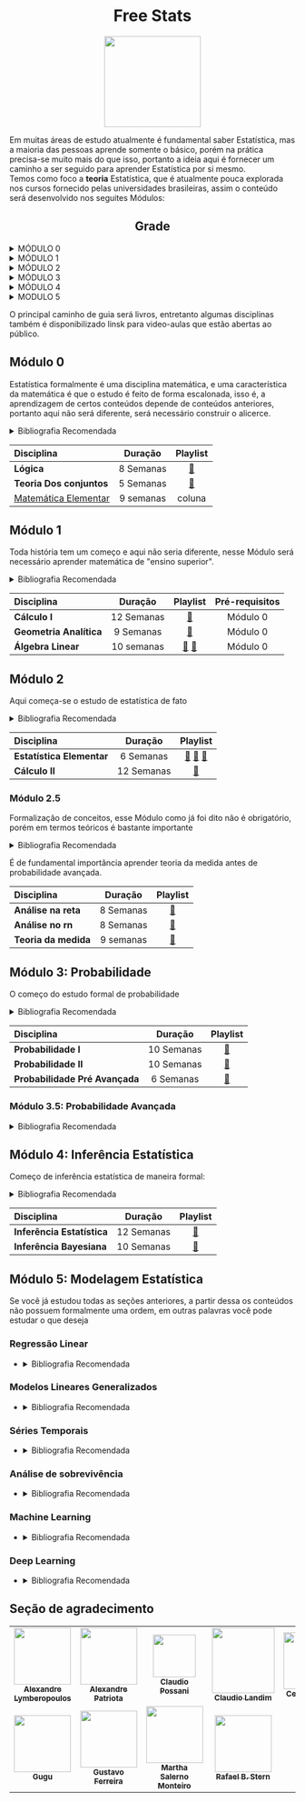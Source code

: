 
<center> <h1> Free Stats</h1> </center>


<p align="center"><img align="center" src="https://blogdozouza.files.wordpress.com/2019/04/logo-est.png" height="160px" width="170"/></p>

 Em muitas áreas de estudo atualmente é fundamental saber Estatística, mas a maioria das pessoas aprende somente o básico, porém na prática precisa-se muito mais do que isso, portanto a ideia aqui é fornecer um caminho a ser seguido para aprender Estatística por si mesmo.  
Temos como foco a **teoria** Estatística, que é atualmente pouca explorada nos cursos fornecido pelas universidades brasileiras, assim o conteúdo será desenvolvido nos seguites Módulos:
<center> <h2>Grade</h2> </center>

<details>
  <summary markdown="span"> MÓDULO 0 </summary>
Esse Módulo contém os requisitos mínimos para se começar estudar Estatística, é de fundamental importância que os conceitos aqui apresentados estejam bastante sedimentados pois serão utilizados inúmeras vezes ao longo dos seus estudos.

O que vai aprender:
<details>
  <summary markdown="span">Lógica Básica</summary>
Lógica é o requisito básico para o estudo formal de qualquer área, assim aqui se compreende as seguintes noções básicas:


* Quantificadores universais e existenciais
* Tabelas-verdade
* Sentenças condicionais e implicativas
* Sistemas Axiomáticos e Sistemas Formais

</details>

<details>
  <summary markdown="span">Teoria dos conjuntos</summary>

Teoria dos conjuntos é **primordial** para um estudo sério de probabilidade, nessa subseção, vamos unir o que foi aprendido em lógica básica com os fundamentos de teoria dos conjuntos.


* "Principais" axiomas da teoria dos conjuntos
* Operações com conjuntos
* Propriedades e demonstrações usando teoria dos conjuntos
* Relações e funções


</details>
<details>
  <summary markdown="span">Matemática Básica</summary>

Aqui vamos unificar toda a teoria até agora ensinada
* Tipos de funções
* Técnicas de demonstrações

</details>
</details>


<details>
  <summary markdown="span"> MÓDULO 1 </summary>

Nesse módulo começa-se o aprendizado de matemática **fundamental** para a Estatística, sendo portanto estudado:
<details>
  <summary markdown="span"> Cálculo I</summary>

Cálculo é peça chave para cálculo de probabilidades, portanto é **muito** importante que vc tenha um bom domínio para conseguir avançar seus estudos, aqui você vai aprender:
* Limites
* Derivadas
* Integrais


O que vai aprender:
</details>

<details>
  <summary markdown="span"> Álgebra Linear</summary>
Muitos modelos estatísticos podem ser descritos usando matrizes e vetores, e na verdade quanto mais você avança em Estatística você percebe que algebra linear consegue embarcar vários conceitos, portanto aqui é necessário que você aprenda:

* Operações com vetores e matrizes
* Solução de sistemas
* Espaços vetoriais
* Determinante
* Transformações lineares
* Autovetores e Autovalores


O que vai aprender:
</details>

<details>
  <summary markdown="span">Geometria Analítica</summary>
Essa disciplina tem como maior enfoque combinar com álgebra linear e lhe preparar para Cálculo II





</details>


</details>

<details>
  <summary markdown="span">MÓDULO 2</summary>


<details>
  <summary markdown="span">Formalização de conceitos</summary>
Essa disciplina tem como maior enfoque combinar com álgebra linear e lhe preparar para Cálculo II




O que vai aprender:
</details>


O que vai aprender:
</details>


<details>
  <summary markdown="span">MÓDULO 3</summary>


<details>
  <summary markdown="span">Probabilidade Avançada</summary>





O que vai aprender:
</details>


O que vai aprender:
</details>


<details>
  <summary markdown="span">MÓDULO 4</summary>


<details>
  <summary markdown="span">Inferência Estatística Avançada</summary>





</details>



</details>


<details>
  <summary markdown="span">MODULO 5</summary>


<details>
  <summary markdown="span">Modelagem Estatística</summary>






</details>



</details>




O principal caminho de guia será livros, entretanto algumas disciplinas também é disponibilizado linsk para video-aulas que estão abertas ao público.  
  
## Módulo 0
Estatística formalmente é uma disciplina  matemática, e uma característica da matemática é que o estudo é feito de forma escalonada, isso é, a aprendizagem de certos conteúdos depende de conteúdos anteriores, portanto aqui não será diferente, será necessário construir o alicerce.  
<details>
  <summary markdown="span">Bibliografia Recomendada</summary>


* **Lógica**:  
  *  [Introdução à lógica - Mortari](https://www.amazon.com.br/Introdução-à-lógica-Cezar-Mortari/dp/8539306301/ref=sr_1_1?__mk_pt_BR=ÅMÅŽÕÑ&crid=2JW47B25LCP3C&keywords=lógica+mortari&qid=1640056489&sprefix=lógica+mortari%2Caps%2C206&sr=8-1)
  *  [Introduction to Logic and to the Methodology of the Deductive Sciences - Tarski](https://www.amazon.com.br/Introduction-Methodology-Deductive-Sciences-English-ebook/dp/B003VYBPYC/ref=sr_1_1?__mk_pt_BR=ÅMÅŽÕÑ&crid=3F8TUZBVWNVW7&keywords=introduction+to+logic+and+deductive&qid=1640056592&sprefix=introduction+to+logic+and+deductive%2Caps%2C200&sr=8-1&ufe=app_do%3Aamzn1.fos.25548f35-0de7-44b3-b28e-0f56f3f96147)
* **Teoria dos conjuntos**: 
  *  [Classic Set Theory: For Guided Independent Study -  D.C. Goldrei ](https://www.amazon.com/Classic-Set-Theory-Independent-Mathematics-ebook/dp/B075FCTRKP)
  *  [Introduction to Set Theory - Harberk](https://www.amazon.com.br/Introduction-Set-Theory-Revised-Expanded/dp/0824779150/ref=sr_1_1?keywords=introduction+to+set+theory&qid=1640056727&sprefix=introductio+to+set+t%2Caps%2C208&sr=8-1&ufe=app_do%3Aamzn1.fos.25548f35-0de7-44b3-b28e-0f56f3f96147)
* **Matemática Elementar**: 
  *  [A Transition to Advanced Mathematics](https://www.amazon.com.br/Transition-Advanced-Mathematics-Douglas-Smith/dp/1285463269/ref=sr_1_2?keywords=a+transition+to+advanced+mathematics&qid=1640056869&sprefix=A+transition+%2Caps%2C194&sr=8-2&ufe=app_do%3Aamzn1.fos.25548f35-0de7-44b3-b28e-0f56f3f96147)
  *  [Book of Proof](https://www.amazon.com.br/Book-Proof-Richard-H-Hammack/dp/0989472124/ref=sr_1_1?__mk_pt_BR=ÅMÅŽÕÑ&crid=39KWBAR1K6YF8&keywords=Book+of+proof&qid=1640056916&sprefix=book+of+proof%2Caps%2C201&sr=8-1&ufe=app_do%3Aamzn1.fos.db68964d-7c0e-4bb2-a95c-e5cb9e32eb12)
* Inglês: Não há escapatória
</details>

| Disciplina                                                                                                  |  Duração  | Playlist |
| :---------------------------------------------------------------------------------------------------------- | :-------:  | :-------: 
| **Lógica**                                                                     | 8 Semanas | [:link:](https://cmortari.prof.ufsc.br)  | :notebook:  |       -        |
| **Teoria Dos conjuntos** | 5 Semanas | [:link:](https://www.youtube.com/watch?v=S3_3LSJqgVg&list=PL5Dg8nFln2eVou0YbxuUiYWmjPuxTLAYe) | A pensar  |       -        |
| [Matemática Elementar](https://www.youtube.com/channel/UCJX_7YJle8Zr9C84Ol2cCbQ)                            | 9 semanas |   coluna   |  pois é   |       -        |

## Módulo 1
Toda história tem um começo e  aqui não seria diferente, nesse Módulo será necessário aprender matemática de "ensino superior".
<details>
  <summary markdown="span">Bibliografia Recomendada</summary>

* **Cálculo de uma variável (Cálculo I)**
  * [Cálculo Volume 1 - Stewart](https://www.amazon.com.br/C-C3-A1lculo-vol-I-James-Stweart-dp-852212583X/dp/852212583X/ref=dp_ob_title_bk)
  * [Cálculo I: Cálculo com funções de uma variável, com uma introdução à Álgebra Linear](https://www.amazon.com.br/Cálculo-Cálculo-com-funçoes-variável-ebook/dp/B092JJ3GLX/ref=sr_1_2?__mk_pt_BR=ÅMÅŽÕÑ&crid=28B98HTWMY86J&keywords=calculo+apostol&qid=1647019118&s=digital-text&sprefix=calculo+aposto%2Cdigital-text%2C209&sr=1-2)     
* **Geometria Analítica**  
  * [Vetores e geometria analítica - Paulo Winterle](https://www.amazon.com.br/Vetores-geometria-analítica-Paulo-Winterle-ebook/dp/B013H5WJW6/ref=sr_1_4?__mk_pt_BR=ÅMÅŽÕÑ&crid=3GAAZRQ23SBJF&keywords=geometria+analitica&qid=1647019195&s=digital-text&sprefix=geometria+analitic%2Cdigital-text%2C209&sr=1-4)
* **Álgebra Linear**  
  * [Introduction to Linear Algebra - Gilbert Strang](https://www.amazon.com.br/Introduction-Linear-Algebra-Gilbert-Strang/dp/0980232775/ref=sr_1_1?__mk_pt_BR=ÅMÅŽÕÑ&crid=3JS9OO700HGK2&keywords=linear+algebra+gilbert&qid=1647019298&sprefix=linear+algebra+gilbert%2Caps%2C205&sr=8-1)
  * [Linear Algebra - Hoffman](https://www.amazon.com/Linear-Algebra-Kunze-Hoffman/dp/9332550077/ref=sr_1_1?crid=1PMLE71XZ3SKC&keywords=linear+algebra+hoffman&qid=1647019444&sprefix=linear+algebra+hoffman%2Caps%2C211&sr=8-1)
</details>

| Disciplina                                                                                                 |  Duração  | Playlist  | Pré-requisitos |
| :--------------------------------------------------------------------------------------------------------- | :-------: | :--------:  | :------------: |
| **Cálculo I**           | 12 Semanas |  [:link:](https://www.youtube.com/watch?v=WgHUHPlJETs&list=PLAudUnJeNg4tr-aiNyYCXE46L3qEZ2Nzx) |       Módulo 0       |
| **Geometria Analítica** | 9 Semanas | [:link:](https://www.youtube.com/watch?v=KKTZz75QK1M&list=PLZ2q7OLLOFBYgAGI_1a2TAvtI0_mjRSWD)   |       Módulo 0        |
| **Álgebra Linear**              | 10 semanas |  [:link:](https://www.youtube.com/watch?v=-JcQJFNVjaA&list=PLIEzh1OveCVczEZAjhVIVd7Qs-X8ILgnI) [:link:](https://www.youtube.com/watch?v=ZK3O402wf1c&list=PL49CF3715CB9EF31D&index=1)  |         Módulo 0        |


  ## Módulo 2
Aqui começa-se o estudo de estatística de fato
<details>
  <summary markdown="span">Bibliografia Recomendada</summary>

* [Estatística Básica - Bussab e Morettin](https://www.amazon.com.br/Estatística-Básica-Wilton-Bussab/dp/8547220224/ref=asc_df_8547220224/?tag=googleshopp00-20&linkCode=df0&hvadid=379748610448&hvpos=&hvnetw=g&hvrand=7931812435905986359&hvpone=&hvptwo=&hvqmt=&hvdev=c&hvdvcmdl=&hvlocint=&hvlocphy=1001689&hvtargid=pla-811770768458&psc=1)


* [Cálculo - vol. II: Volume 2 - Stewart](https://www.amazon.com.br/Cálculo-vol-II-James-Stweart/dp/8522125848/ref=sr_1_1?__mk_pt_BR=ÅMÅŽÕÑ&crid=10TJ79YLOB23T&keywords=Cálculo+2+stewart&qid=1650567527&s=books&sprefix=cálculo+2+stewart%2Cstripbooks%2C296&sr=1-1&ufe=app_do%3Aamzn1.fos.6a09f7ec-d911-4889-ad70-de8dd83c8a74)
</details>

| Disciplina                                                                                                 |  Duração  | Playlist  | 
| :--------------------------------------------------------------------------------------------------------- | :-------: | :--------:  |
| **Estatística Elementar**           | 6 Semanas |  [:link:](https://www.youtube.com/watch?v=hESKcJbMCrI&list=PL5Dg8nFln2eU1g1wzazCDF6jusmWE2nIL) [:link:](https://www.youtube.com/watch?v=Xjf85wVFUmA&list=PL5nbzsxqG2FNVUNG9MA6eQZ1mZLIiRIm-) [:link:](https://www.youtube.com/watch?v=1KQhqswY1iY&list=PLeA0ITHjteYk-qY98yeczYLlJ5T8Tr3na) |       Módulo 0       |
| **Cálculo II** | 12 Semanas | [:link:](https://www.youtube.com/watch?v=lQdzRBRL9Tw&list=PLAudUnJeNg4sd0TEJ9EG6hr-3d3jqrddN) |       Módulo 0        |

### Módulo 2.5
Formalização de conceitos, esse Módulo como já foi dito não é obrigatório, porém em termos teóricos é bastante importante
<details>
  <summary markdown="span">Bibliografia Recomendada</summary>

* **Análise**
  * [Curso de Análise Vol 1 - Elon](https://loja.sbm.org.br/curso-de-analise-vol-1.html)
  * [Understanding Analysis - Abbot](https://www.amazon.com.br/Understanding-Analysis-Stephen-Abbott/dp/1493927116)
  * [Analysis I - Terence Tao](https://www.amazon.com.br/Analysis-I-Third-Terence-Tao/dp/9380250649/ref=sr_1_1?__mk_pt_BR=ÅMÅŽÕÑ&crid=4H9TGN8DZ2RX&keywords=analysis+terence+tao&qid=1650567821&s=books&sprefix=analysis+terence+tao%2Cstripbooks%2C199&sr=1-1&ufe=app_do%3Aamzn1.fos.25548f35-0de7-44b3-b28e-0f56f3f96147)
  * [Analysis II - Terence Tao](https://www.amazon.com.br/Analysis-II-Third-Terence-Tao/dp/9380250657/ref=asc_df_9380250657/?tag=googleshopp00-20&linkCode=df0&hvadid=379765626380&hvpos=&hvnetw=g&hvrand=6239892852200619085&hvpone=&hvptwo=&hvqmt=&hvdev=c&hvdvcmdl=&hvlocint=&hvlocphy=1001689&hvtargid=pla-450575586368&psc=1)  
  * [Curso de Análise Vol 2 - Elon](https://loja.sbm.org.br/curso-de-analise-vol-2.html)
* **Teoria da medida**
  * [Introdução à Medida e Integração - Isnard](https://loja.sbm.org.br/introduc-o-a-medida-e-integrac-o.html)
  * [Measure Theory - Halmos](https://www.amazon.com.br/Measure-Theory-Paul-R-Halmos/dp/0387900888/ref=sr_1_1?__mk_pt_BR=ÅMÅŽÕÑ&crid=20O8K396Z5TJ9&keywords=measure+theory+halmos&qid=1650568113&s=books&sprefix=measure+theory+halmo%2Cstripbooks%2C273&sr=1-1&ufe=app_do%3Aamzn1.fos.25548f35-0de7-44b3-b28e-0f56f3f96147)
  * [Measure, Integration & Real Analysis - Axler](https://measure.axler.net/MIRA.pdf)
</details>

É de fundamental importância aprender teoria da medida antes de probabilidade avançada.

| Disciplina                                                                                                  |  Duração  | Playlist | 
| :---------------------------------------------------------------------------------------------------------- | :-------:  | :-------: | 
| **Análise na reta**                                                                     | 8 Semanas | [:link:](https://www.youtube.com/watch?v=Nh57TcGJelU&list=PLo4jXE-LdDTRh_XIyhRwyCup4J6D8ftTL)  | :notebook:  |       -        |
| **Análise no rn** | 8 Semanas | [:link:](https://www.youtube.com/watch?v=mXQ3XIeYgYI&list=PLo4jXE-LdDTSadrRNyVDB8CU44InqabE0) | A pensar  |       -        |
| **Teoria da medida**                           | 9 semanas |   [:link:](https://www.youtube.com/watch?v=oTWwfTQY-TQ&list=PLo4jXE-LdDTSln8Q8q0MNDSs69wVb2lh_)   |  pois é   |       -        |



## Módulo 3: Probabilidade 
O começo do estudo formal de probabilidade

<details>
  <summary markdown="span">Bibliografia Recomendada</summary>

* Probabilidade I  
  * [Probabilidade - Aplicações à Estatística - Meyer](https://www.amazon.com.br/Probabilidade-Aplicações-Estatística-Paul-Meyer/dp/8521602944/ref=sr_1_1?keywords=paul+meyer+probabilidade&qid=1640057579&sprefix=paul+meyer+%2Caps%2C253&sr=8-1&ufe=app_do%3Aamzn1.fos.4bb5663b-6f7d-4772-84fa-7c7f565ec65b)
  * b2 : [Probabilidade: um Curso Introdutório - Dantas ](https://www.amazon.com.br/Probabilidade-Introdutório-Carlos-Alberto-Barbosa/dp/8531403995/ref=pd_sbs_6/139-4786804-6922218?pd_rd_w=wWAdc&pf_rd_p=9175a6cb-27e9-4c8e-b27e-0da5a40be6eb&pf_rd_r=VTQER6Q2PQ4VNQQ04MF9&pd_rd_r=2cd45eba-416c-480a-8e17-483e3d800d6c&pd_rd_wg=oG9CM&pd_rd_i=8531403995&psc=1)
  * [:link:](https://www.youtube.com/watch?v=qUBtru_zmbc&list=PL5nbzsxqG2FOqyUPu_SHNFznUAuZMLCJI)
* Probabilidade II 
  * [Probabilidade e Variáveis Aleatórias - Magalhães](https://www.amazon.com.br/Probabilidade-Variáveis-Aleatórias-Nascimento-Magalhaes/dp/8531409454/ref=pd_bxgy_img_2/139-4786804-6922218?pd_rd_w=mtJ6v&pf_rd_p=4a943320-02ab-4775-ad7a-eaf57d00a244&pf_rd_r=9PFEC3MDBN1AN5CRT23S&pd_rd_r=edc4a9eb-b798-43a3-8919-32912dd74071&pd_rd_wg=4n4i5&pd_rd_i=8531409454&psc=1)
  * [Probabilidade: Um Curso Moderno com Aplicações- Ross](https://www.amazon.com.br/Probabilidade-Curso-Moderno-com-Aplicações/dp/8577806219/ref=sr_1_1?__mk_pt_BR=ÅMÅŽÕÑ&crid=29UUQ9D2QBCDL&keywords=sheldon+ross&qid=1640057949&s=books&sprefix=sheldon+ross%2Cstripbooks%2C228&sr=1-1&ufe=app_do%3Aamzn1.fos.fcd6d665-32ba-4479-9f21-b774e276a678)
  * [:link:](https://www.youtube.com/c/rafaelstern/playlists?view=50&sort=dd&shelf_id=3)
* Processos Estocásticos
</details>

| Disciplina                                                                                                 |  Duração  | Playlist  | 
| :--------------------------------------------------------------------------------------------------------- | :-------: | :--------:  | 
| **Probabilidade I**           | 10 Semanas |  [:link:](https://www.youtube.com/watch?v=qUBtru_zmbc&list=PL5nbzsxqG2FOqyUPu_SHNFznUAuZMLCJI)  |       Módulo 0       |
| **Probabilidade II** | 10 Semanas | [:link:](https://www.youtube.com/c/rafaelstern/playlists) |       Módulo 0        |
| **Probabilidade Pré Avançada** | 6 Semanas | [:link:](https://www.youtube.com/watch?v=Q5bGmDTZQhk&list=PLo4jXE-LdDTS5BYqea-LcHdtjKwVcepP7) |       Módulo 0        |
### Módulo 3.5: Probabilidade Avançada

<details>
  <summary markdown="span">Bibliografia Recomendada</summary>

* Probabilidade pré avançada 
  * [First Look at Rigorous Probability Theory- Rosenthal](https://www.amazon.com.br/First-Look-Rigorous-Probability-Theory/dp/9812703713/ref=sr_1_2?__mk_pt_BR=ÅMÅŽÕÑ&crid=5DN8VOYPBPOU&keywords=a+first+look+at+rigorous+probability&qid=1640058103&s=books&sprefix=a+first+look+at+rigorous+probability%2Cstripbooks%2C192&sr=1-2&ufe=app_do%3Aamzn1.fos.e05b01e0-91a7-477e-a514-15a32325a6d6)
* Probabilidade Avançada
  * [Probability & Measure Theory- Ash](https://www.amazon.com.br/Probability-Measure-Theory-Robert-Ash/dp/0120652021/ref=sr_1_4?__mk_pt_BR=ÅMÅŽÕÑ&crid=3K9Q7S415LXRF&keywords=probability+and+measure&qid=1640058146&s=books&sprefix=probability+and+measure%2Cstripbooks%2C194&sr=1-4&ufe=app_do%3Aamzn1.fos.25548f35-0de7-44b3-b28e-0f56f3f96147)
  * [Probability and Stochastics- Erhan](https://www.amazon.com.br/Probability-Stochastics-261-Erhan-Çınlar/dp/0387878580/ref=sr_1_1?__mk_pt_BR=ÅMÅŽÕÑ&crid=1ZC8T0HNKBF4S&keywords=probability+and+stochastic&qid=1640058269&s=books&sprefix=probability+and+stochastic%2Cstripbooks%2C196&sr=1-1&ufe=app_do%3Aamzn1.fos.25548f35-0de7-44b3-b28e-0f56f3f96147)
</details>

## Módulo 4: Inferência Estatística 
Começo de inferência estatística de maneira formal:

<details>
  <summary markdown="span">Bibliografia Recomendada</summary>

* **Inferência Estatística**
  * [Statistical Inference - Casella e Berger](https://mybiostats.files.wordpress.com/2015/03/casella-berger.pdf)
  * [A Course in Mathematical Statistics - Roussas](http://faculty.ndhu.edu.tw/~yltseng/edu/mathstatRoussas.pdf)

* **Inferência Bayesiana**
  * [Statistical Inference An Integrated Approach - Migon](https://web.icmc.usp.br/SCATUSU/Boletim_aquisicao/Boletim_Janeiro_2016/Capas_Marco_2016/BIBLIOTECA_158_Migon_Statistical0001.pdf)
  * [A Student’s Guide to Bayesian Statistics - Lambert](https://www.amazon.com.br/Students-Guide-Bayesian-Statistics/dp/1473916364)
  * [Bayesian Theory - Bernardo e Smith](https://statisticalsupportandresearch.files.wordpress.com/2019/03/josc3a9-m.-bernardo-adrian-f.-m.-smith-bayesian-theory-wiley-1994.pdf)
</details>

| Disciplina                                                                                                 |  Duração  | Playlist  |
| :--------------------------------------------------------------------------------------------------------- | :-------: | :--------:  | 
| **Inferência Estatística**           | 12 Semanas |  [:link:](https://www.youtube.com/watch?v=Da34vphGCow&list=PL5Dg8nFln2eVsLUFxlYqjKh4Ps5nW2j1W&index=33&ab_channel=ACi%C3%AAnciadaEstat%C3%ADstica)  |       Módulo 0       |
| **Inferência Bayesiana** | 10 Semanas | [:link:](https://www.youtube.com/watch?v=YKZ1euMRsbs&list=PL5nbzsxqG2FPrVmqbLafXqOrE3djThquN&ab_channel=GustavoFerreira) |       Módulo 0        |

  
## Módulo 5: Modelagem Estatística
Se você já estudou todas as seções anteriores, a partir dessa os conteúdos não possuem formalmente uma ordem, em outras palavras você pode estudar o que deseja

### Regressão Linear
* 
  <details>
    <summary markdown="span">Bibliografia Recomendada</summary>

    * [Econometria Básica - Gujarati](http://zalamsyah.staff.unja.ac.id/wp-content/uploads/sites/286/2019/11/7-Basic-Econometrics-4th-Ed.-Gujarati.pdf)
    * [The Truth About Linear Regression - Shalizi](https://www.stat.cmu.edu/~cshalizi/TALR/)
    * [Regression and Other Stories](https://avehtari.github.io/ROS-Examples/)
  </details>


### Modelos Lineares Generalizados
*  <details>
    <summary markdown="span">Bibliografia Recomendada</summary>

    * [Generalized Linear Models - McCullagh e Nelder](https://www.utstat.toronto.edu/~brunner/oldclass/2201s11/readings/glmbook.pdf)
    * [Generalized Linear Models With Examples in R - Dunn e Smyth](https://www.amazon.com/Generalized-Linear-Examples-Springer-Statistics/dp/1441901175https://www.amazon.com/Generalized-Linear-Examples-Springer-Statistics/dp/1441901175)
  </details>

### Séries Temporais

*  <details>
    <summary markdown="span">Bibliografia Recomendada</summary>

    * [Análise de Séries Temporais - Morettin](https://www.amazon.com.br/An%C3%A1lise-S%C3%A9ries-Temporais-Pedro-Morettin/dp/8521203896)
    * [Link útil](https://www.ime.usp.br/~pam/ST.html)
    * [Econometria de Séries Temporais - De Losso](https://www.amazon.com.br/Econometria-S%C3%A9ries-Temporais-Rodrigo-Silveira/dp/852211157X)
    * [Time Series: Theory and Methods - Brockwell](https://d-nb.info/949251941/04)
  </details>

### Análise de sobrevivência
*  <details>
    <summary markdown="span">Bibliografia Recomendada</summary>

    * [Survival Analysis A Self Learning Text - Kleinbaum e Klein](https://www.amazon.com.br/Survival-Analysis-Self-Learning-David-Kleinbaum/dp/1441966455)
    * [Análise de Sobrevivência Aplicada - Colosimo e Giolo](https://www.amazon.com.br/An%C3%A1lise-Sobreviv%C3%AAncia-Aplicada-Ant%C3%B4nio-Colosimo/dp/8521203845)
  </details>
  
### Machine Learning
*  <details>
    <summary markdown="span">Bibliografia Recomendada</summary>

    * [The Machine Learning: A Probabilistic Perspective - Murphy](https://probml.github.io/pml-book/)
    * [Machine Learning - Tom Mitchell](https://www.cin.ufpe.br/~cavmj/Machine%20-%20Learning%20-%20Tom%20Mitchell.pdf)
    * [A Course in Machine Learning -  Hal Daumé III](http://ciml.info/)
  </details>


### Deep Learning

*  <details>
    <summary markdown="span">Bibliografia Recomendada</summary>

    * [Deep Learning - Goodfellow](https://www.deeplearningbook.org/)
    * [Deep Learning with Python - Chollet](https://www.amazon.com.br/Deep-Learning-Python-Francois-Chollet/dp/1617294438)
    * [Deep Learning for Coders with Fastai and Pytorch - Jeremy e Gugger](https://course.fast.ai/)
  </details>











## Seção de agradecimento



<table>
  <tr>
    <td align="center"><a href="https://lattes.ime.usp.br/mat/membro-1334333415248806.html"><img src="https://yt3.ggpht.com/ytc/AKedOLQXjOG_FJR1F_CM-xACuufppVddVUJ11oaAkQmVFg=s900-c-k-c0x00ffffff-no-rj" width="100px;" alt=""/><br /><sub><b>Alexandre Lymberopoulos</b></td>
    <td align="center"><a href="https://www.ime.usp.br/~patriota//"><img src="https://miro.medium.com/fit/c/176/176/2*2i6pAwRb_5giJosrB6H5rw.jpeg" width="100px;" alt=""/><br /><sub><b>Alexandre Patriota</b></td>
    <td align="center"><a href="http://www.iea.usp.br/pessoas/pasta-pessoac/claudio-possani"><img src="https://chc.fflch.usp.br/sites/chc.fflch.usp.br/files/styles/medium/public/2021-02/claudio%20possani.gif?itok=l8_3FM1O" width="75px;" alt=""/><br /><sub><b>Claudio Possani</b></td>
    <td align="center"><a href="https://scholar.google.com/citations?user=M4r5j0MAAAAJ&hl=en"><img src="https://www.abc.org.br/wp-content/uploads/2017/04/arton1062-1.jpg" width="110px;" height ="115px;" alt=""/><br /><sub><b>Claudio Landim</b></td>
    <td align="center"><a href="https://fil.cfh.ufsc.br/cezar-augusto-mortari/"><img src="http://editoraunesp.foreignrights.com.br/wp-content/uploads/2018/08/5-150x150.jpg" width="100px;" alt=""/><br /><sub><b>Cezar Mortari</b></td>
    
    
  
  </tr>
    <tr>
  <td align="center"><a href="https://impa.br/wp-content/scriptLattes/membro-5809459915075654.html"><img src="https://imaginariopuro.files.wordpress.com/2016/12/gugu_impa.jpg" width="100px;" alt=""/><br /><sub><b>Gugu</b></td>
  <td align="center"><a href="https://scholar.google.com/citations?user=M4r5j0MAAAAJ&hl=en"><img src="https://scholar.googleusercontent.com/citations?view_op=view_photo&user=M4r5j0MAAAAJ&citpid=4" width="100px;" alt=""/><br /><sub><b>Gustavo Ferreira</b></td>
  <td align="center"><a href="https://www.ime.usp.br/~martha/"><img src="https://yt3.ggpht.com/ytc/AKedOLTNCkVNz3vS6xpyEvcH3rMme0obRkAJq4NHst4BPyQ=s900-c-k-c0x00ffffff-no-rj" width="100px;" alt=""/><br /><sub><b>Martha Salerno Monteiro</b></td>
  <td align="center"><a href="https://www.rafaelstern.science/"><img src="https://www.rafaelstern.science/authors/admin/avatar_huaf16020416d86c932f3fceb0715c710e_218831_270x270_fill_lanczos_center_3.png" width="100px;" alt=""/><br /><sub><b>Rafael B. Stern</b></td>
  
  

  </tr>

  <tr>
  
</table>